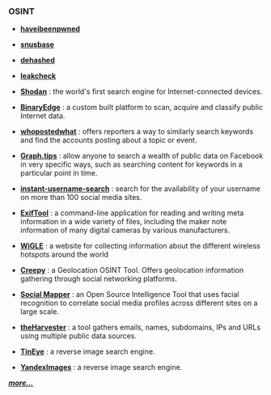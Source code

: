 
### OSINT
* **[haveibeenpwned](https://haveibeenpwned.com/)**
* **[snusbase](https://snusbase.com)**
* **[dehashed](https://www.dehashed.com)**
* **[leakcheck](https://leakcheck.net/)**

* **[Shodan](https://www.shodan.io/)** : the world's first search engine for Internet-connected devices.
  
* **[BinaryEdge](https://www.binaryedge.io/)** : a custom built platform to scan, acquire and classify public Internet data.
  
* **[whopostedwhat](https://whopostedwhat.com/)** : offers reporters a way to similarly search keywords and find the accounts posting about a topic or event. 
  
* **[Graph.tips](https://graph.tips/beta/)** : allow anyone to search a wealth of public data on Facebook in very specific ways, such as searching content for keywords in a particular point in time.
* **[instant-username-search](https://instantusername.com/)** : search for the availability of your username on more than 100 social media sites.
* **[ExifTool](https://github.com/exiftool/exiftool)** : a command-line application for reading and writing meta information in a wide variety of files, including the maker note information of many digital cameras by various manufacturers.

* **[WiGLE](https://wigle.net/)** : a website for collecting information about the different wireless hotspots around the world
  
* **[Creepy](http://www.geocreepy.com/)** : a Geolocation OSINT Tool. Offers geolocation information gathering through social networking platforms.
  
* **[Social Mapper](https://github.com/Greenwolf/social_mapper)** : an Open Source Intelligence Tool that uses facial recognition to correlate social media profiles across different sites on a large scale.

* **[theHarvester](https://github.com/laramies/theHarvester)** : a tool gathers emails, names, subdomains, IPs and URLs using multiple public data sources.

* **[TinEye](https://tineye.com/)** : a reverse image search engine.

* **[YandexImages](https://yandex.com/images/)** : a reverse image search engine.

_**[more...](https://osintframework.com/)**_


